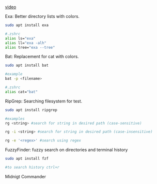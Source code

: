 [video](https://www.youtube.com/watch?v=2OHrTQVlRMg)

Exa: Better directory lists with colors.
```bash
sudo apt install exa

#.zshrc
alias ls="exa"
alias ll="exa -alh"
alias tree="exa --tree"
```
Bat: Replacement for cat with colors.
```bash
sudo apt install bat

#example
bat -p <filename>

#.zshrc
alias cat="bat"
```

RipGrep: Searching filesystem for test.

```bash
sudo apt install ripgrep

#examples 
rg <string> #search for string in desired path (case-sensitive)

rg -i <string> #search for string in desired path (case-insensitive)

rg -e '<regex>' #search using regex
```

FuzzyFinder: fuzzy search on directories and terminal history
```bash
sudo apt install fzf

#to search history ctrl+r
```

Midnigt Commander
